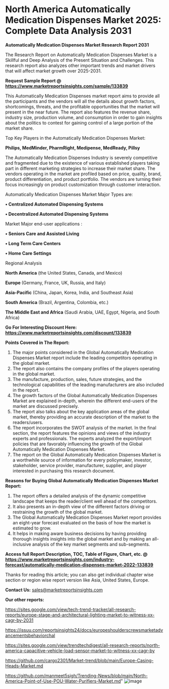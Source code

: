 # North America Automatically Medication Dispenses Market 2025: Complete Data Analysis 2031

<strong>Automatically Medication Dispenses Market Research Report 2031</strong>

The Research Report on Automatically Medication Dispenses Market is a Skillful and Deep Analysis of the Present Situation and Challenges. This research report also analyzes other important trends and market drivers that will affect market growth over 2025-2031.

<strong>Request Sample Report @ <a href=https://www.marketreportsinsights.com/sample/133839>https://www.marketreportsinsights.com/sample/133839</a></strong>

This Automatically Medication Dispenses market report aims to provide all the participants and the vendors will all the details about growth factors, shortcomings, threats, and the profitable opportunities that the market will present in the near future. The report also features the revenue share, industry size, production volume, and consumption in order to gain insights about the politics to contest for gaining control of a large portion of the market share.

Top Key Players in the Automatically Medication Dispenses Market:

<strong>Philips, MedMinder, PharmRight, Medipense, MedReady, Pillsy</strong>

The Automatically Medication Dispenses Industry is severely competitive and fragmented due to the existence of various established players taking part in different marketing strategies to increase their market share. The vendors operating in the market are profiled based on price, quality, brand, product differentiation, and product portfolio. The vendors are turning their focus increasingly on product customization through customer interaction.

Automatically Medication Dispenses Market Major Types are:

<strong>• Centralized Automated Dispensing Systems

• Decentralized Automated Dispensing Systems</strong>

Market Major end-user applications :

<strong>• Seniors Care and Assisted Living

• Long Term Care Centers

• Home Care Settings</strong>

Regional Analysis

</u><strong><b>North America</b></strong> (the United States, Canada, and Mexico)

<strong><b>Europe </b></strong>(Germany, France, UK, Russia, and Italy)

<strong><b>Asia-Pacific</b></strong> (China, Japan, Korea, India, and Southeast Asia)

<strong><b>South America</b></strong> (Brazil, Argentina, Colombia, etc.)

<strong><b>The Middle East and Africa</b></strong> (Saudi Arabia, UAE, Egypt, Nigeria, and South Africa)

<strong>Go For Interesting Discount Here: <a href=https://www.marketreportsinsights.com/discount/133839>https://www.marketreportsinsights.com/discount/133839</a></strong>

<strong>Points Covered in The Report:</strong>
<ol>
  <li>The major points considered in the Global Automatically Medication Dispenses Market report include the leading competitors operating in the global market.</li>
  <li>The report also contains the company profiles of the players operating in the global market.</li>
  <li>The manufacture, production, sales, future strategies, and the technological capabilities of the leading manufacturers are also included in the report.</li>
  <li>The growth factors of the Global Automatically Medication Dispenses Market are explained in-depth, wherein the different end-users of the market are discussed precisely.</li>
  <li>The report also talks about the key application areas of the global market, thereby providing an accurate description of the market to the readers/users.</li>
  <li>The report incorporates the SWOT analysis of the market. In the final section, the report features the opinions and views of the industry experts and professionals. The experts analyzed the export/import policies that are favorably influencing the growth of the Global Automatically Medication Dispenses Market.</li>
  <li>The report on the Global Automatically Medication Dispenses Market is a worthwhile source of information for every policymaker, investor, stakeholder, service provider, manufacturer, supplier, and player interested in purchasing this research document.</li>
</ol>
<strong>Reasons for Buying Global Automatically Medication Dispenses Market Report:</strong>

<ol>
  <li>The report offers a detailed analysis of the dynamic competitive landscape that keeps the reader/client well ahead of the competitors.</li>
  <li>It also presents an in-depth view of the different factors driving or restraining the growth of the global market.</li>
  <li>The Global Automatically Medication Dispenses Market report provides an eight-year forecast evaluated on the basis of how the market is estimated to grow.</li>
  <li>It helps in making aware business decisions by having providing thorough insights insights into the global market and by making an all-inclusive analysis of the key market segments and sub-segments.</li>
</ol>
<strong>Access full Report Description, TOC, Table of Figure, Chart, etc. @ <a href=https://www.marketreportsinsights.com/industry-forecast/automatically-medication-dispenses-market-2022-133839>https://www.marketreportsinsights.com/industry-forecast/automatically-medication-dispenses-market-2022-133839</a></strong>


Thanks for reading this article; you can also get individual chapter wise section or region wise report version like Asia, United States, Europe.

<strong>Contact Us:</strong>
sales@marketreportsinsights.com

<strong>Our other reports:</strong>

<a href=https://sites.google.com/view/tech-trend-tracker/all-research-reports/europe-stage-and-architectural-lighting-market-to-witness-xx-cagr-by-2031>https://sites.google.com/view/tech-trend-tracker/all-research-reports/europe-stage-and-architectural-lighting-market-to-witness-xx-cagr-by-2031</a>

<a href=https://issuu.com/reportsinsights24/docs/europeshoulderscrewsmarketadvancementsbehaviorchal>https://issuu.com/reportsinsights24/docs/europeshoulderscrewsmarketadvancementsbehaviorchal</a>

<a href=https://sites.google.com/view/trendtechdigest/all-research-reports/north-america-capacitive-vehicle-load-sensor-market-to-witness-xx-cagr-by>https://sites.google.com/view/trendtechdigest/all-research-reports/north-america-capacitive-vehicle-load-sensor-market-to-witness-xx-cagr-by</a>

<a href=https://github.com/cargo2301/Market-trend/blob/main/Europe-Casing-Heads-Market.md>https://github.com/cargo2301/Market-trend/blob/main/Europe-Casing-Heads-Market.md</a>

<a href=https://github.com/manmeet5sigh/Trending-News/blob/main/North-America-Point-of-Use-POU-Water-Purifiers-Market.md>https://github.com/manmeet5sigh/Trending-News/blob/main/North-America-Point-of-Use-POU-Water-Purifiers-Market.md</a>"
![image](https://github.com/user-attachments/assets/79fa8a8e-8c2e-41db-9ea1-a724dda2d4c8)
